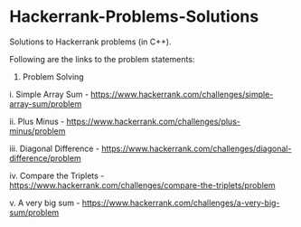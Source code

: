 # Hackerrank-Problems-Solutions
Solutions to Hackerrank problems (in C++).

Following are the links to the problem statements:

1. Problem Solving

i. Simple Array Sum - https://www.hackerrank.com/challenges/simple-array-sum/problem

ii. Plus Minus - https://www.hackerrank.com/challenges/plus-minus/problem

iii. Diagonal Difference - https://www.hackerrank.com/challenges/diagonal-difference/problem

iv. Compare the Triplets - https://www.hackerrank.com/challenges/compare-the-triplets/problem

v. A very big sum - https://www.hackerrank.com/challenges/a-very-big-sum/problem

